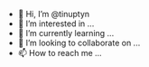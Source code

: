 - 👋 Hi, I’m @tinuptyn
- 👀 I’m interested in ...
- 🌱 I’m currently learning ...
- 💞️ I’m looking to collaborate on ...
- 📫 How to reach me ...

<!---
tinuptyn/tinuptyn is a ✨ special ✨ repository because its `README.md` (this file) appears on your GitHub profile.
You can click the Preview link to take a look at your changes.
--->
